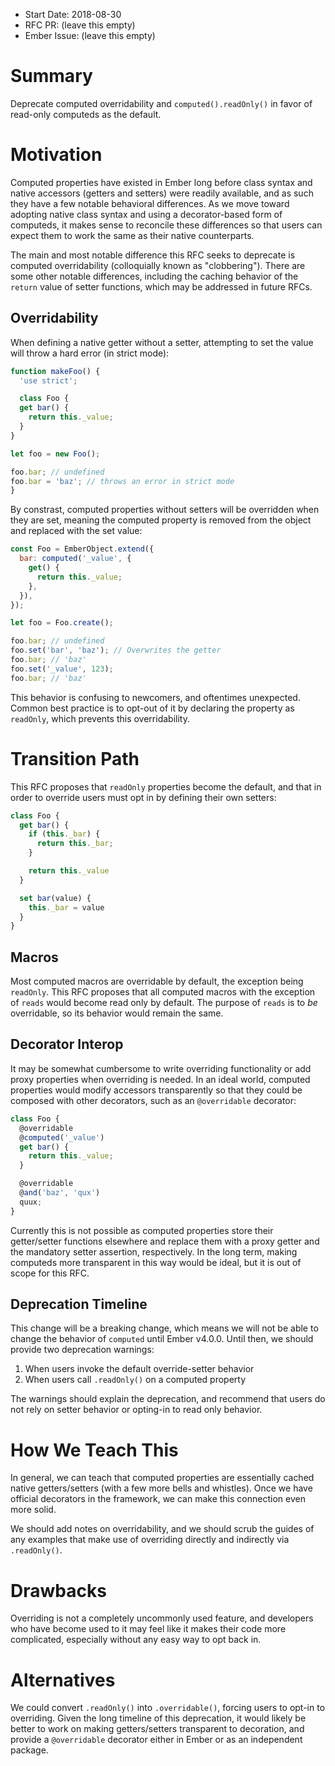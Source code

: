 - Start Date: 2018-08-30
- RFC PR: (leave this empty)
- Ember Issue: (leave this empty)

# Summary

Deprecate computed overridability and `computed().readOnly()` in favor of
read-only computeds as the default.

# Motivation

Computed properties have existed in Ember long before class syntax and native
accessors (getters and setters) were readily available, and as such they have a
few notable behavioral differences. As we move toward adopting native class
syntax and using a decorator-based form of computeds, it makes sense to
reconcile these differences so that users can expect them to work the same as
their native counterparts.

The main and most notable difference this RFC seeks to deprecate is computed
overridability (colloquially known as "clobbering"). There are some other
notable differences, including the caching behavior of the `return` value of
setter functions, which may be addressed in future RFCs.

## Overridability

When defining a native getter without a setter, attempting to set the value will
throw a hard error (in strict mode):

```js
function makeFoo() {
  'use strict';

  class Foo {
  get bar() {
    return this._value;
  }
}

let foo = new Foo();

foo.bar; // undefined
foo.bar = 'baz'; // throws an error in strict mode
}
```

By constrast, computed properties without setters will be overridden when they
are set, meaning the computed property is removed from the object and replaced
with the set value:

```js
const Foo = EmberObject.extend({
  bar: computed('_value', {
    get() {
      return this._value;
    },
  }),
});

let foo = Foo.create();

foo.bar; // undefined
foo.set('bar', 'baz'); // Overwrites the getter
foo.bar; // 'baz'
foo.set('_value', 123);
foo.bar; // 'baz'
```

This behavior is confusing to newcomers, and oftentimes unexpected. Common best
practice is to opt-out of it by declaring the property as `readOnly`, which
prevents this overridability.

# Transition Path

This RFC proposes that `readOnly` properties become the default, and that in
order to override users must opt in by defining their own setters:

```js
class Foo {
  get bar() {
    if (this._bar) {
      return this._bar;
    }

    return this._value
  }

  set bar(value) {
    this._bar = value
  }
}
```

## Macros

Most computed macros are overridable by default, the exception being `readOnly`.
This RFC proposes that all computed macros with the exception of `reads` would
become read only by default. The purpose of `reads` is to _be_ overridable, so
its behavior would remain the same.

## Decorator Interop

It may be somewhat cumbersome to write overriding functionality or add proxy
properties when overriding is needed. In an ideal world, computed properties
would modify accessors transparently so that they could be composed with other
decorators, such as an `@overridable` decorator:

```js
class Foo {
  @overridable
  @computed('_value')
  get bar() {
    return this._value;
  }

  @overridable
  @and('baz', 'qux')
  quux;
}
```

Currently this is not possible as computed properties store their getter/setter
functions elsewhere and replace them with a proxy getter and the mandatory
setter assertion, respectively. In the long term, making computeds more
transparent in this way would be ideal, but it is out of scope for this RFC.

## Deprecation Timeline

This change will be a breaking change, which means we will not be able to change
the behavior of `computed` until Ember v4.0.0. Until then, we should provide two
deprecation warnings:

1. When users invoke the default override-setter behavior
2. When users call `.readOnly()` on a computed property

The warnings should explain the deprecation, and recommend that users do not
rely on setter behavior or opting-in to read only behavior.

# How We Teach This

In general, we can teach that computed properties are essentially cached native
getters/setters (with a few more bells and whistles). Once we have official
decorators in the framework, we can make this connection even more solid.

We should add notes on overridability, and we should scrub the guides of any
examples that make use of overriding directly and indirectly via `.readOnly()`.

# Drawbacks

Overriding is not a completely uncommonly used feature, and developers who have
become used to it may feel like it makes their code more complicated, especially
without any easy way to opt back in.

# Alternatives

We could convert `.readOnly()` into `.overridable()`, forcing users to opt-in
to overriding. Given the long timeline of this deprecation, it would likely be
better to work on making getters/setters transparent to decoration, and provide
a `@overridable` decorator either in Ember or as an independent package.
